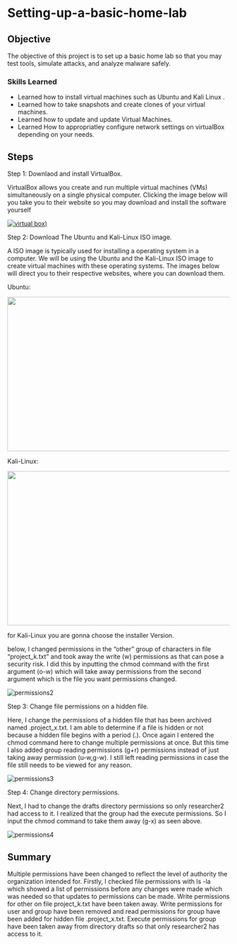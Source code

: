 # Setting-up-a-basic-home-lab

## Objective
The objective of this project is to set up a basic home lab so that you may test tools, simulate attacks, and analyze malware safely.


### Skills Learned

- Learned how to install virtual machines such as Ubuntu and Kali Linux .
- Learned how to take snapshots and create clones of your virtual machines.
- Learned how to update and update Virtual Machines.
- Learned How to appropriatley configure network settings on virtualBox depending on your needs.

## Steps

Step 1:
Downlaod and install VirtualBox.

VirtualBox allows you create and run multiple virtual machines (VMs) simultaneously on a single physical computer. Clicking the image below will you take you to their website so you may download and install the software yourself 

<a href="https://www.virtualbox.org/wiki/Downloads">![virtual box](https://github.com/user-attachments/assets/b3395578-653e-4109-b868-6272013de321))</a>

<a href="https://www.virtualbox.org/wiki/Downloads"></a>



Step 2:
Download The Ubuntu and Kali-Linux ISO image.

A ISO image is typically used for installing a operating system in a computer. We will be using the Ubuntu and the Kali-Linux ISO image to create virtual machines with these operating systems. The images below will direct you to their respective websites, where you can download them.

Ubuntu:

<a href="https://ubuntu.com/download/desktop#how-to-install"><img src="https://github.com/user-attachments/assets/93922b10-cbbf-4581-91f5-4f6f359706dc" width="600" height="350"></a>

Kali-Linux:

<a href="https://www.kali.org/get-kali/#kali-installer-images"><img src="https://github.com/user-attachments/assets/8e975e6b-6306-4b07-abd9-7d58f5612214" width="600" height="350"></a>

for Kali-Linux you are gonna choose the installer Version.


below, I changed permissions in the “other” group of characters in file “project_k.txt” and took away the write (w) permissions as that can pose a security risk. I did this by inputting the chmod command with the first argument (o-w) which will take away permissions from the second argument which is the file you want permissions changed.

![permissions2](https://github.com/VegaL101/File-permissions-lab./assets/166334918/64441a6d-b114-499f-a53d-e3c7a2745114)

Step 3:
Change file permissions on a hidden file.

Here, I change the permissions of a hidden file that has been archived named .project_x.txt. I am able to determine if a file is hidden or not because a hidden file begins with a period (.). Once again I entered the chmod command here to change multiple permissions at once. But this time I also added group reading permissions (g+r) permissions instead of just taking away permission (u-w,g-w). I still left reading permissions in case the file still needs to be viewed for any reason.

![permissions3](https://github.com/VegaL101/File-permissions-lab./assets/166334918/1f4a4e9c-20e5-43f6-80c9-53c4e8e32158)

Step 4:
Change directory permissions.

Next, I had to change the drafts directory permissions so only researcher2 had access to it. I realized that the group had the execute permissions. So I input the chmod command to take them away (g-x) as seen above.

![permissions4](https://github.com/VegaL101/File-permissions-lab./assets/166334918/b297a9a2-3b2b-4bb4-a678-d0f1b0d6af38)

## Summary
Multiple permissions have been changed to reflect the level of authority the organization intended for. Firstly, I checked file permissions with  ls -la which showed a list of permissions before any changes were made which was needed so that updates to permissions can be made.  Write permissions for other on file project_k.txt have been taken away.  Write permissions for user and group have been removed and read permissions for group have been added for hidden file .project_x.txt. Execute permissions for group have been taken away from directory drafts so that only researcher2 has access to it.



